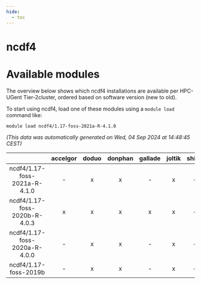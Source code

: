 ```yaml
---
hide:
  - toc
---
```


ncdf4
=====

# Available modules


The overview below shows which ncdf4 installations are available per HPC-UGent Tier-2cluster, ordered based on software version (new to old).

To start using ncdf4, load one of these modules using a `module load` command like:

```shell
module load ncdf4/1.17-foss-2021a-R-4.1.0
```

*(This data was automatically generated on Wed, 04 Sep 2024 at 14:48:45 CEST)*  

| |accelgor|doduo|donphan|gallade|joltik|shinx|skitty|
| :---: | :---: | :---: | :---: | :---: | :---: | :---: | :---: |
|ncdf4/1.17-foss-2021a-R-4.1.0|-|x|x|-|x|-|x|
|ncdf4/1.17-foss-2020b-R-4.0.3|x|x|x|x|x|-|x|
|ncdf4/1.17-foss-2020a-R-4.0.0|-|x|x|-|x|-|x|
|ncdf4/1.17-foss-2019b|-|x|x|-|x|-|x|
